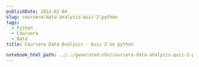 ```yaml
---
publishDate: 2013-02-04
slug: coursera-data-analysis-quiz-2-python
tags:
  - Python
  - Coursera
  - Data
title: Coursera Data Analysis - Quiz 2 on python

notebook_html_path: ../../generated-nbs/coursera-data-analysis-quiz-2-python.html
---
```

